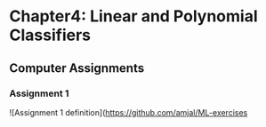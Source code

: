 # Chapter4: Linear and Polynomial Classifiers
## Computer Assignments
### Assignment 1
![Assignment 1 definition](https://github.com/amjal/ML-exercises
